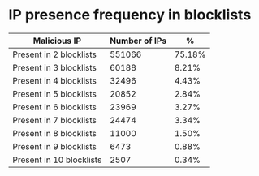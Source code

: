 # IP presence frequency in blocklists
| Malicious IP | Number of IPs | % |
|----|----|----|
| Present in 2 blocklists | 551066 | 75.18% |
| Present in 3 blocklists | 60188 | 8.21% |
| Present in 4 blocklists | 32496 | 4.43% |
| Present in 5 blocklists | 20852 | 2.84% |
| Present in 6 blocklists | 23969 | 3.27% |
| Present in 7 blocklists | 24474 | 3.34% |
| Present in 8 blocklists | 11000 | 1.50% |
| Present in 9 blocklists | 6473 | 0.88% |
| Present in 10 blocklists | 2507 | 0.34% |
